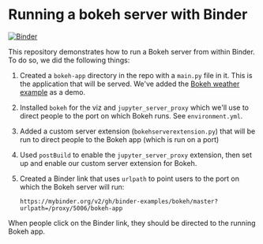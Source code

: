 # Running a bokeh server with Binder

[![Binder](https://mybinder.org/badge_logo.svg)](https://mybinder.org/v2/gh/JanineBirnbaum18/recread-pyapp/HEAD)

This repository demonstrates how to run a Bokeh server from within Binder. To do so, we did the following things:

1. Created a `bokeh-app` directory in the repo with a `main.py` file in it. This is the application that will be served. We've added the
   [Bokeh weather example](https://github.com/bokeh/bokeh/tree/master/examples/app/weather) as a demo. 
2. Installed `bokeh` for the viz and `jupyter_server_proxy` which we'll use to direct people to the port on which Bokeh runs. See `environment.yml`.
3. Added a custom server extension (`bokehserverextension.py`) that will be run to direct people to the Bokeh app (which is run on a port)
4. Used `postBuild` to enable the `jupyter_server_proxy` extension, then set up and enable our custom server extension for Bokeh. 
5. Created a Binder link that uses `urlpath` to point users to the port on which the Bokeh server will run:

   ```
   https://mybinder.org/v2/gh/binder-examples/bokeh/master?urlpath=/proxy/5006/bokeh-app
   ```
   
When people click on the Binder link, they should be directed to the running Bokeh app.
